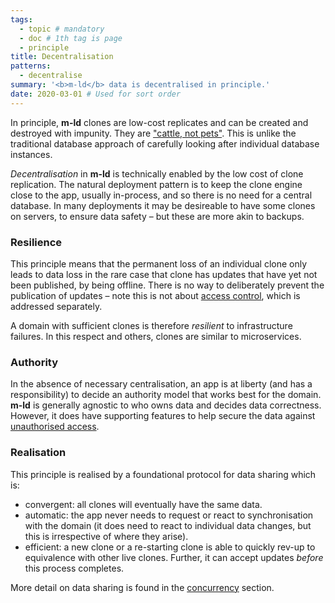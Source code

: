 ```yaml
---
tags:
  - topic # mandatory
  - doc # 1th tag is page
  - principle
title: Decentralisation
patterns:
  - decentralise
summary: '<b>m-ld</b> data is decentralised in principle.'
date: 2020-03-01 # Used for sort order
---
```

In principle, **m-ld** clones are low-cost replicates and can be created and
destroyed with impunity. They are
["cattle,&nbsp;not&nbsp;pets"](http://cloudscaling.com/blog/cloud-computing/the-history-of-pets-vs-cattle/).
This is unlike the traditional database approach of carefully looking after
individual database instances.

*Decentralisation* in **m-ld** is technically enabled by the low cost of clone
replication. The natural deployment pattern is to keep the clone engine close to
the app, usually in-process, and so there is no need for a central database. In
many deployments it may be desireable to have some clones on servers, to ensure
data safety – but these are more akin to backups.

### Resilience
This principle means that the permanent loss of an individual clone only leads
to data loss in the rare case that clone has updates that have yet not been
published, by being offline. There is no way to deliberately prevent the
publication of updates – note this is not about
[access&nbsp;control](/doc/#security), which is addressed separately.

A domain with sufficient clones is therefore *resilient* to infrastructure
failures. In this respect and others, clones are similar to microservices.

### Authority
In the absence of necessary centralisation, an app is at liberty (and has a
responsibility) to decide an authority model that works best for the domain.
**m-ld** is generally agnostic to who owns data and decides data correctness.
However, it does have supporting features to help secure the data against
[unauthorised&nbsp;access](/doc/#security).

### Realisation
This principle is realised by a foundational protocol for data sharing which
is:
- convergent: all clones will eventually have the same data.
- automatic: the app never needs to request or react to synchronisation with the
  domain (it does need to react to individual data changes, but this is
  irrespective of where they arise).
- efficient: a new clone or a re-starting clone is able to quickly rev-up to
  equivalence with other live clones. Further, it can accept updates *before*
  this process completes.

More detail on data sharing is found in the [concurrency](/doc/#concurrency)
section.
